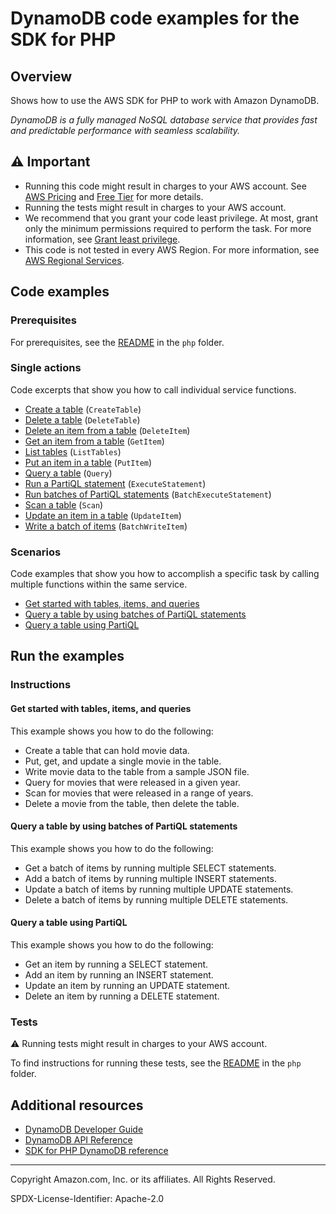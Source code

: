 <!--Generated by WRITEME on 2023-09-12 00:35:20.493638 (UTC)-->
# DynamoDB code examples for the SDK for PHP

## Overview

Shows how to use the AWS SDK for PHP to work with Amazon DynamoDB.

<!--custom.overview.start-->
<!--custom.overview.end-->

*DynamoDB is a fully managed NoSQL database service that provides fast and predictable performance with seamless scalability.*

## ⚠ Important

* Running this code might result in charges to your AWS account. See [AWS Pricing](https://aws.amazon.com/pricing/?aws-products-pricing.sort-by=item.additionalFields.productNameLowercase&aws-products-pricing.sort-order=asc&awsf.Free%20Tier%20Type=*all&awsf.tech-category=*all) and [Free Tier](https://aws.amazon.com/free/?all-free-tier.sort-by=item.additionalFields.SortRank&all-free-tier.sort-order=asc&awsf.Free%20Tier%20Types=*all&awsf.Free%20Tier%20Categories=*all) for more details.
* Running the tests might result in charges to your AWS account.
* We recommend that you grant your code least privilege. At most, grant only the minimum permissions required to perform the task. For more information, see [Grant least privilege](https://docs.aws.amazon.com/IAM/latest/UserGuide/best-practices.html#grant-least-privilege).
* This code is not tested in every AWS Region. For more information, see [AWS Regional Services](https://aws.amazon.com/about-aws/global-infrastructure/regional-product-services).

<!--custom.important.start-->
<!--custom.important.end-->

## Code examples

### Prerequisites

For prerequisites, see the [README](../../README.md#Prerequisites) in the `php` folder.


<!--custom.prerequisites.start-->
<!--custom.prerequisites.end-->

### Single actions

Code excerpts that show you how to call individual service functions.

* [Create a table](dynamodb_basics/GettingStartedWithDynamoDB.php#L52) (`CreateTable`)
* [Delete a table](DynamoDBService.php#L85) (`DeleteTable`)
* [Delete an item from a table](dynamodb_basics/GettingStartedWithDynamoDB.php#L100) (`DeleteItem`)
* [Get an item from a table](dynamodb_basics/GettingStartedWithDynamoDB.php#L131) (`GetItem`)
* [List tables](DynamoDBService.php#L65) (`ListTables`)
* [Put an item in a table](dynamodb_basics/GettingStartedWithDynamoDB.php#L67) (`PutItem`)
* [Query a table](dynamodb_basics/GettingStartedWithDynamoDB.php#L158) (`Query`)
* [Run a PartiQL statement](DynamoDBService.php#L244) (`ExecuteStatement`)
* [Run batches of PartiQL statements](DynamoDBService.php#L274) (`BatchExecuteStatement`)
* [Scan a table](dynamodb_basics/GettingStartedWithDynamoDB.php#L178) (`Scan`)
* [Update an item in a table](dynamodb_basics/GettingStartedWithDynamoDB.php#L136) (`UpdateItem`)
* [Write a batch of items](DynamoDBService.php#L202) (`BatchWriteItem`)

### Scenarios

Code examples that show you how to accomplish a specific task by calling multiple
functions within the same service.

* [Get started with tables, items, and queries](dynamodb_basics/GettingStartedWithDynamoDB.php)
* [Query a table by using batches of PartiQL statements](DynamoDBService.php)
* [Query a table using PartiQL](DynamoDBService.php)

## Run the examples

### Instructions


<!--custom.instructions.start-->
<!--custom.instructions.end-->



#### Get started with tables, items, and queries

This example shows you how to do the following:

* Create a table that can hold movie data.
* Put, get, and update a single movie in the table.
* Write movie data to the table from a sample JSON file.
* Query for movies that were released in a given year.
* Scan for movies that were released in a range of years.
* Delete a movie from the table, then delete the table.

<!--custom.scenario_prereqs.dynamodb_Scenario_GettingStartedMovies.start-->
<!--custom.scenario_prereqs.dynamodb_Scenario_GettingStartedMovies.end-->


<!--custom.scenarios.dynamodb_Scenario_GettingStartedMovies.start-->
<!--custom.scenarios.dynamodb_Scenario_GettingStartedMovies.end-->

#### Query a table by using batches of PartiQL statements

This example shows you how to do the following:

* Get a batch of items by running multiple SELECT statements.
* Add a batch of items by running multiple INSERT statements.
* Update a batch of items by running multiple UPDATE statements.
* Delete a batch of items by running multiple DELETE statements.

<!--custom.scenario_prereqs.dynamodb_Scenario_PartiQLBatch.start-->
<!--custom.scenario_prereqs.dynamodb_Scenario_PartiQLBatch.end-->


<!--custom.scenarios.dynamodb_Scenario_PartiQLBatch.start-->
<!--custom.scenarios.dynamodb_Scenario_PartiQLBatch.end-->

#### Query a table using PartiQL

This example shows you how to do the following:

* Get an item by running a SELECT statement.
* Add an item by running an INSERT statement.
* Update an item by running an UPDATE statement.
* Delete an item by running a DELETE statement.

<!--custom.scenario_prereqs.dynamodb_Scenario_PartiQLSingle.start-->
<!--custom.scenario_prereqs.dynamodb_Scenario_PartiQLSingle.end-->


<!--custom.scenarios.dynamodb_Scenario_PartiQLSingle.start-->
<!--custom.scenarios.dynamodb_Scenario_PartiQLSingle.end-->

### Tests

⚠ Running tests might result in charges to your AWS account.


To find instructions for running these tests, see the [README](../../README.md#Tests)
in the `php` folder.



<!--custom.tests.start-->
<!--custom.tests.end-->

## Additional resources

* [DynamoDB Developer Guide](https://docs.aws.amazon.com/amazondynamodb/latest/developerguide/Introduction.html)
* [DynamoDB API Reference](https://docs.aws.amazon.com/amazondynamodb/latest/APIReference/Welcome.html)
* [SDK for PHP DynamoDB reference](https://docs.aws.amazon.com/aws-sdk-php/v3/api/namespace-Aws.Dynamodb.html)

<!--custom.resources.start-->
<!--custom.resources.end-->

---

Copyright Amazon.com, Inc. or its affiliates. All Rights Reserved.

SPDX-License-Identifier: Apache-2.0